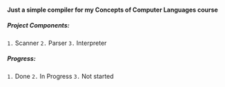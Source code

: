 #### Just a simple compiler for my Concepts of Computer Languages course

##### Project Components:
`1.` Scanner
`2.` Parser
`3.` Interpreter

##### Progress:
`1.` Done
`2.` In Progress
`3.` Not started